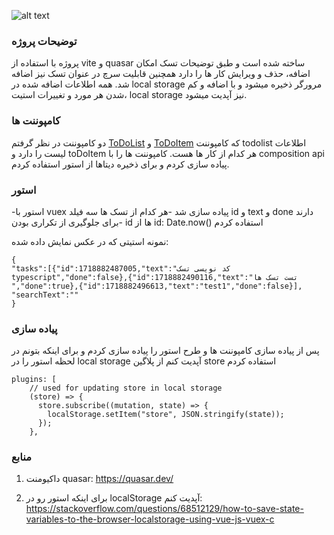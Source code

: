 

![alt text](https://s8.uupload.ir/files/todolist_h7xn.jpg)


### توضیحات پروژه 
پروژه با استفاده از vite و quasar ساخته شده است و طبق توضیحات تسک امکان اضافه، حذف و ویرایش کار ها را دارد همچنین قابلیت سرچ در عنوان تسک نیز اضافه شد. همه اطلاعات اضافه شده در local storage مرورگر ذخیره میشود و با اضافه و کم شدن هر مورد و تغییرات استیت، local storage نیز آپدیت میشود.


### کامپوننت ها
دو کامپوننت در نظر گرفتم [ToDoList](./src/components/ToDoList.vue) و  [ToDoItem](/src/components/ToDoItem.vue) که کامپوننت todolist اطلاعات لیست را دارد و toDoItem هر کدام از کار ها هست. کامپوننت ها را با composition api پیاده سازی کردم و برای ذخیره دیتاها از استور استفاده کردم.

### استور
-استور با vuex پیاده سازی شد
-هر کدام از تسک ها سه فیلد id و text و done دارند
-برای جلوگیری از تکراری بودن id ها از id: Date.now() استفاده کردم

نمونه استیتی که در عکس نمایش داده شده:
```
{
"tasks":[{"id":1718882487005,"text":"کد نویسی تسک typescript","done":false},{"id":1718882490116,"text":"تست تسک ها ","done":true},{"id":1718882496613,"text":"test1","done":false}],
"searchText":""
}
```


### پیاده سازی
پس از پیاده سازی کامپوننت ها و طرح استور را پیاده سازی کردم و برای اینکه بتونم در لحظه استور را در local storage آپدیت کنم از پلاگین store استفاده کردم

```
plugins: [
    // used for updating store in local storage
    (store) => {
      store.subscribe((mutation, state) => {
        localStorage.setItem("store", JSON.stringify(state));
      });
    },
```

### منابع
1. داکیومنت quasar: 
https://quasar.dev/

2. برای اینکه استور رو در localStorage آپدیت کنم:
https://stackoverflow.com/questions/68512129/how-to-save-state-variables-to-the-browser-localstorage-using-vue-js-vuex-c
